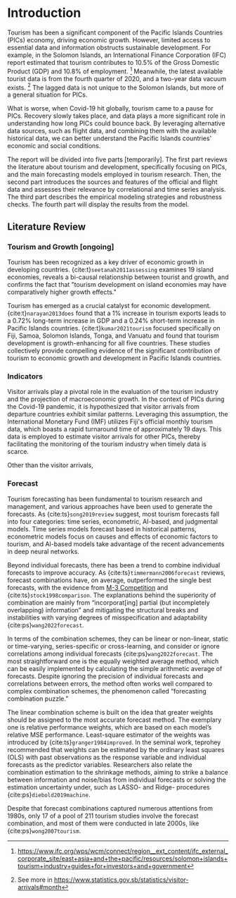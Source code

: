 # Introduction

Tourism has been a significant component of the Pacific Islands Countries (PICs) economy, driving economic growth. However, limited access to essential data and information obstructs sustainable development. For example, in the Solomon Islands, an International Finance Corporation (IFC) report estimated that tourism contributes to 10.5\% of the Gross Domestic Product (GDP) and 10.8\% of employment. [^1] Meanwhile, the latest available tourist data is from the fourth quarter of 2020, and a two-year data vacuum exists. [^2] The lagged data is not unique to the Solomon Islands, but more of a general situation for PICs.

What is worse, when Covid-19 hit globally, tourism came to a pause for PICs. Recovery slowly takes place, and data plays a more significant role in understanding how long PICs could bounce back. By leveraging alternative data sources, such as flight data, and combining them with the available historical data, we can better understand the Pacific Islands countries' economic and social conditions.

The report will be divided into five parts \[temporarily\]. The first part reviews the literature about tourism and development, specifically focusing on PICs, and the main forecasting models employed in tourism research. Then, the second part introduces the sources and features of the official and flight data and assesses their relevance by correlational and time series analysis. The third part describes the empirical modeling strategies and robustness checks. The fourth part will display the results from the model.

## Literature Review

### Tourism and Growth [ongoing]

Tourism has been recognized as a key driver of economic growth in developing countries. {cite:t}`seetanah2011assessing` examines 19 island economies, reveals a bi-causal relationship between tourist and growth, and confirms the fact that "tourism development on island economies may have comparatively higher growth effects."

Tourism has emerged as a crucial catalyst for economic development. {cite:t}`narayan2013does` found that a 1% increase in tourism exports leads to a 0.72% long-term increase in GDP and a 0.24% short-term increase in Pacific Islands countries. {cite:t}`kumar2021tourism` focused specifically on Fiji, Samoa, Solomon Islands, Tonga, and Vanuatu and found that tourism development is growth-enhancing for all five countries. These studies collectively provide compelling evidence of the significant contribution of tourism to economic growth and development in Pacific Islands countries.

### Indicators 

Visitor arrivals play a pivotal role in the evaluation of the tourism industry and the projection of macroeconomic growth. In the context of PICs during the Covid-19 pandemic, it is hypothesized that visitor arrivals from departure countries exhibit similar patterns. Leveraging this assumption, the International Monetary Fund (IMF) utilizes Fiji's official monthly tourism data, which boasts a rapid turnaround time of approximately 19 days. This data is employed to estimate visitor arrivals for other PICs, thereby facilitating the monitoring of the tourism industry when timely data is scarce. 

Other than the visitor arrivals, 

### Forecast

Tourism forecasting has been fundamental to tourism research and management, and various approaches have been used to generate the forecasts. As {cite:ts}`song2019review` suggest, most tourism forecasts fall into four categories: time series, econometric, AI-based, and judgmental models. Time series models forecast based in historical patterns, econometric models focus on causes and effects of economic factors to tourism, and AI-based models take advantage of the recent advancements in deep neural networks.  

Beyond individual forecasts, there has been a trend to combine individual forecasts to improve accuracy. As {cite:ts}`timmermann2006forecast` reviews, forecast combinations have, on average, outperformed the single best forecasts, with the evidence from [M-3 Competition](https://forecasters.org/resources/time-series-data/m3-competition/) and {cite:ts}`stock1998comparison`. The explanations behind the superiority of combination are mainly from “incorporat\[ing\] partial (but incompletely overlapping) information” and mitigating the structural breaks and instabilities with varying degrees of misspecification and adaptability {cite:ps}`wang2022forecast`.

In terms of the combination schemes, they can be linear or non-linear, static or time-varying, series-specific or cross-learning, and consider or ignore correlations among individual forecasts {cite:ps}`wang2022forecast`. The most straightforward one is the equally weighted average method, which can be easily implemented by calculating the simple arithmetic average of forecasts. Despite ignoring the precision of individual forecasts and correlations between errors, the method often works well compared to complex combination schemes, the phenomenon called “forecasting combination puzzle.”

The linear combination scheme is built on the idea that greater weights should be assigned to the most accurate forecast method. The exemplary one is relative performance weights, which are based on each model’s relative MSE performance. Least-square estimator of the weights was introduced by {cite:ts}`granger1984improved`. In the seminal work, teprohey recommended that weights can be estimated by the ordinary least squares (OLS) with past observations as the response variable and individual forecasts as the predictor variables. Researchers also relate the combination estimation to the shrinkage methods, aiming to strike a balance between information and noise/bias from individual forecasts or solving the estimation uncertainty under, such as LASSO- and Ridge- procedures {cite:ps}`diebold2019machine`.

Despite that forecast combinations captured numerous attentions from 1980s, only 17 of a pool of 211 tourism studies involve the forecast combination, and most of them were conducted in late 2000s, like {cite:ps}`wong2007tourism`.

[^1]: <https://www.ifc.org/wps/wcm/connect/region__ext_content/ifc_external_corporate_site/east+asia+and+the+pacific/resources/solomon+islands+tourism+industry+guides+for+investors+and+government>
[^2]: See more in <https://www.statistics.gov.sb/statistics/visitor-arrivals#month>
